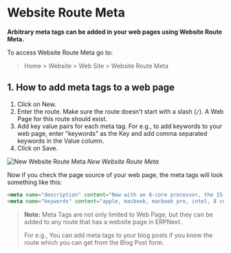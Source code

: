 <!-- add-breadcrumbs -->
# Website Route Meta

**Arbitrary meta tags can be added in your web pages using Website Route Meta.**

To access Website Route Meta go to:

> Home > Website > Web Site > Website Route Meta

## 1. How to add meta tags to a web page

1. Click on New.
1. Enter the route. Make sure the route doesn't start with a slash (`/`). A Web
   Page for this route should exist.
1. Add key value pairs for each meta tag. For e.g., to add keywords to your web
   page, enter "keywords" as the Key and add comma separated keywords in the
   Value column.
1. Click on Save.

![New Website Route Meta](/docs/assets/img/website/new-website-route-meta.png)
*New Website Route Meta*

Now if you check the page source of your web page, the meta tags will look
something like this:

```html
<meta name="description" content="Now with an 8-core processor, the 15-inch MacBook Pro is the fastest Mac notebook ever.">
<meta name="keywords" content="apple, macbook, macbook pro, intel, 8 core, fastest">
```

> **Note:** Meta Tags are not only limited to Web Page, but they can be added to
> any route that has a website page in ERPNext.
>
> For e.g., You can add meta tags to your blog posts if you know the route which
> you can get from the Blog Post form.
